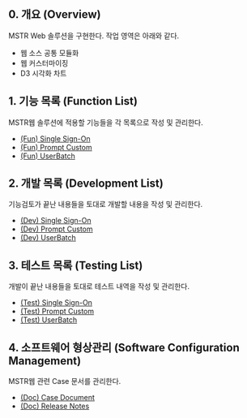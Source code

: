 ## 0. 개요 (Overview)
MSTR Web 솔루션을 구현한다. 작업 영역은 아래와 같다.
 - 웹 소스 공통 모듈화 
 - 웹 커스터마이징
 - D3 시각화 차트

## 1. 기능 목록 (Function List)
MSTR웹 솔루션에 적용할 기능들을 각 목록으로 작성 및 관리한다.
 - [(Fun) Single Sign-On](https://github.com/JUOHJANG/Document/blob/main/Single%20Sign-On.md)
 - [(Fun) Prompt Custom](https://github.com/JUOHJANG/Document/blob/main/Prompt%20Custom.md)
 - [(Fun) UserBatch](https://github.com/JUOHJANG/Document/blob/main/UserBatch.md)
## 2. 개발 목록 (Development List)
기능검토가 끝난 내용들을 토대로 개발할 내용을 작성 및 관리한다.
 - [(Dev) Single Sign-On](https://github.com/JUOHJANG/Document/blob/main/Single%20Sign-On.md)
 - [(Dev) Prompt Custom](https://github.com/JUOHJANG/Document/blob/main/Prompt%20Custom.md)
 - [(Dev) UserBatch](UserBatch)
## 3. 테스트 목록 (Testing List)
개발이 끝난 내용들을 토대로 테스트 내역을 작성 및 관리한다.
 - [(Test) Single Sign-On](https://github.com/JUOHJANG/Document/blob/main/Single%20Sign-On.md)
 - [(Test) Prompt Custom](https://github.com/JUOHJANG/Document/blob/main/Prompt%20Custom.md)
 - [(Test) UserBatch](UserBatch)
## 4. 소프트웨어 형상관리 (Software Configuration Management)
MSTR웹 관련 Case 문서를 관리한다.
 - [(Doc) Case Document](https://github.com/JUOHJANG/Document/blob/main/Case%20Document.md)
 - [(Doc) Release Notes](https://github.com/JUOHJANG/Document/blob/main/Case%20Document.md)

